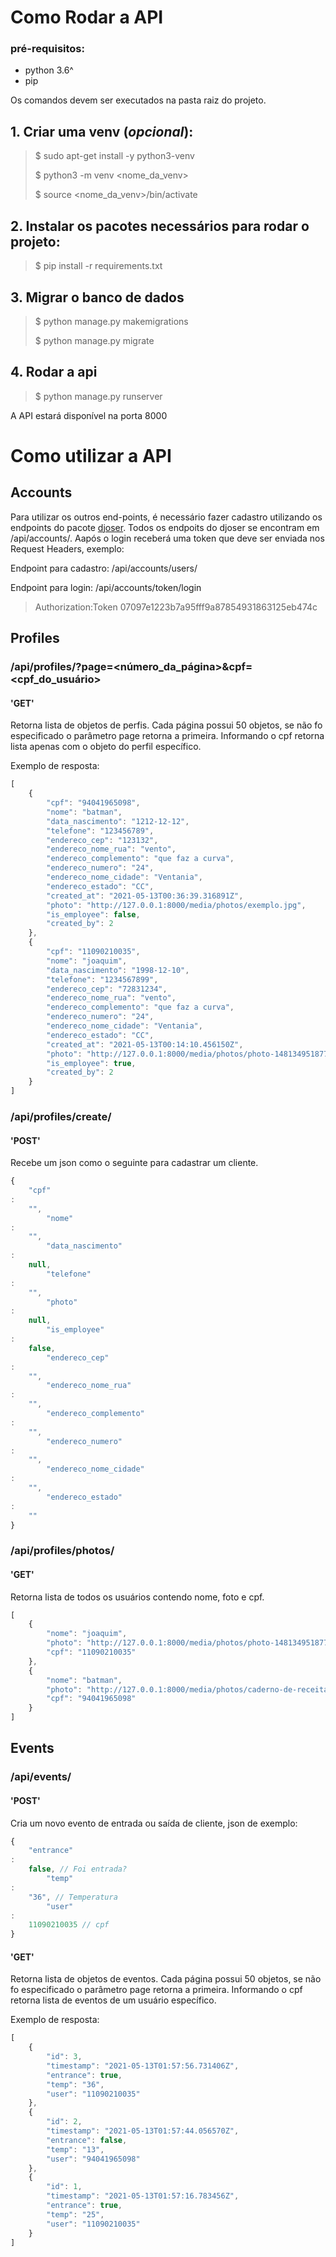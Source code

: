 # Como Rodar a API

### pré-requisitos:

- python 3.6^
- pip

Os comandos devem ser executados na pasta raiz do projeto.

## 1. Criar uma venv (*opcional*):

> $ sudo apt-get install -y python3-venv
>
> $ python3 -m venv <nome_da_venv>
>
> $ source <nome_da_venv>/bin/activate

## 2. Instalar os pacotes necessários para rodar o projeto:

> $ pip install -r requirements.txt

## 3. Migrar o banco de dados

> $ python manage.py makemigrations
>
> $ python manage.py migrate

## 4. Rodar a api

> $ python manage.py runserver

A API estará disponível na porta 8000

# Como utilizar a API

## Accounts

Para utilizar os outros end-points, é necessário fazer cadastro utilizando os endpoints do
pacote [djoser](https://djoser.readthedocs.io/en/latest/getting_started.html). Todos os endpoits do djoser se encontram
em /api/accounts/. Aapós o login receberá uma token que deve ser enviada nos Request Headers, exemplo:

Endpoint para cadastro: /api/accounts/users/

Endpoint para login: /api/accounts/token/login

> Authorization:Token 07097e1223b7a95fff9a87854931863125eb474c

## Profiles

### /api/profiles/?page=<número_da_página>&cpf=<cpf_do_usuário>

#### 'GET'

Retorna lista de objetos de perfis. Cada página possui 50 objetos, se não fo especificado o parâmetro page retorna a
primeira. Informando o cpf retorna lista apenas com o objeto do perfil específico.

Exemplo de resposta:

```javascript
[
    {
        "cpf": "94041965098",
        "nome": "batman",
        "data_nascimento": "1212-12-12",
        "telefone": "123456789",
        "endereco_cep": "123132",
        "endereco_nome_rua": "vento",
        "endereco_complemento": "que faz a curva",
        "endereco_numero": "24",
        "endereco_nome_cidade": "Ventania",
        "endereco_estado": "CC",
        "created_at": "2021-05-13T00:36:39.316891Z",
        "photo": "http://127.0.0.1:8000/media/photos/exemplo.jpg",
        "is_employee": false,
        "created_by": 2
    },
    {
        "cpf": "11090210035",
        "nome": "joaquim",
        "data_nascimento": "1998-12-10",
        "telefone": "1234567899",
        "endereco_cep": "72831234",
        "endereco_nome_rua": "vento",
        "endereco_complemento": "que faz a curva",
        "endereco_numero": "24",
        "endereco_nome_cidade": "Ventania",
        "endereco_estado": "CC",
        "created_at": "2021-05-13T00:14:10.456150Z",
        "photo": "http://127.0.0.1:8000/media/photos/photo-1481349518771-20055b2a7b24.jpeg",
        "is_employee": true,
        "created_by": 2
    }
]
```

### /api/profiles/create/

#### 'POST'

Recebe um json como o seguinte para cadastrar um cliente.

```javascript
{
    "cpf"
:
    "",
        "nome"
:
    "",
        "data_nascimento"
:
    null,
        "telefone"
:
    "",
        "photo"
:
    null,
        "is_employee"
:
    false,
        "endereco_cep"
:
    "",
        "endereco_nome_rua"
:
    "",
        "endereco_complemento"
:
    "",
        "endereco_numero"
:
    "",
        "endereco_nome_cidade"
:
    "",
        "endereco_estado"
:
    ""
}
```

### /api/profiles/photos/

#### 'GET'

Retorna lista de todos os usuários contendo nome, foto e cpf.

```javascript
[
    {
        "nome": "joaquim",
        "photo": "http://127.0.0.1:8000/media/photos/photo-1481349518771-20055b2a7b24.jpeg",
        "cpf": "11090210035"
    },
    {
        "nome": "batman",
        "photo": "http://127.0.0.1:8000/media/photos/caderno-de-receitas-receitas.jpg",
        "cpf": "94041965098"
    }
]
```

## Events

### /api/events/

#### 'POST'

Cria um novo evento de entrada ou saída de cliente, json de exemplo:

```javascript
{
    "entrance"
:
    false, // Foi entrada?
        "temp"
:
    "36", // Temperatura
        "user"
:
    11090210035 // cpf
}
```

#### 'GET'

Retorna lista de objetos de eventos. Cada página possui 50 objetos, se não fo especificado o parâmetro page retorna a
primeira. Informando o cpf retorna lista de eventos de um usuário específico.

Exemplo de resposta:

```javascript
[
    {
        "id": 3,
        "timestamp": "2021-05-13T01:57:56.731406Z",
        "entrance": true,
        "temp": "36",
        "user": "11090210035"
    },
    {
        "id": 2,
        "timestamp": "2021-05-13T01:57:44.056570Z",
        "entrance": false,
        "temp": "13",
        "user": "94041965098"
    },
    {
        "id": 1,
        "timestamp": "2021-05-13T01:57:16.783456Z",
        "entrance": true,
        "temp": "25",
        "user": "11090210035"
    }
]
```